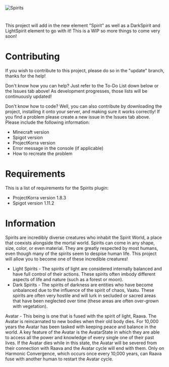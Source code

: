 ![Spirits](https://i.imgur.com/5UgocDY.jpg)
# 
This project will add in the new element "Spirit" as well as a DarkSpirit and LightSpirit element to go with it! This is a WIP so more things to come very soon!

# Contributing
If you wish to contribute to this project, please do so in the "update" branch, thanks for the help!

Don't know how you can help? Just refer to the To-Do List down below or the Issues tab above! As development progresses, those lists will be continuously updated!

Don't know how to code? Well, you can also contribute by downloading the project, installing it onto your server, and making sure it works correctly! If you find a problem please create a new issue in the Issues tab above. Please include the following information:
- Minecraft version
- Spigot version
- ProjectKorra version
- Error message in the console (if applicable)
- How to recreate the problem

# Requirements
This is a list of requirements for the Spirits plugin:
- ProjectKorra version 1.8.3
- Spigot version 1.11.2

# Information
Spirits are incredibly diverse creatures who inhabit the Spirit World, a place that coexists alongside the mortal world. Spirits can come in any shape, size, color, or even material. They are greatly respected by most humans, even though many of the spirits seem to despise human life. This project will allow you to become one of these incredible creatures!
- Light Spirits - The spirits of light are considered internally balanced and have full control of their actions. These spirits often imbody different aspects of life and nature (such as a forest or moon).
- Dark Spirits - The spirits of darkness are entities who have become unbalanced due to the influence of the spirit of chaos, Vaatu. These spirits are often very hostile and will lurk in secluded or sacred areas that have been neglected over time (these areas are often over-grown with vegetation).

Avatar - This being is one that is fused with the spirit of light, Raava. The Avatar is reincarnated to new bodies when their old body dies. For 10,000 years the Avatar has been tasked with keeping peace and balance in the world. A key feature of the Avatar is the AvatarState in which they are able to access all the power and knowledge of every single one of their past lives. If the Avatar dies while in this state, the Avatar will be severed from their connection with Raava and the Avatar cycle will end with them. Only on Harmonic Convergence, which occurs once every 10,000 years, can Raava fuse with another human to restart the Avatar cycle.
